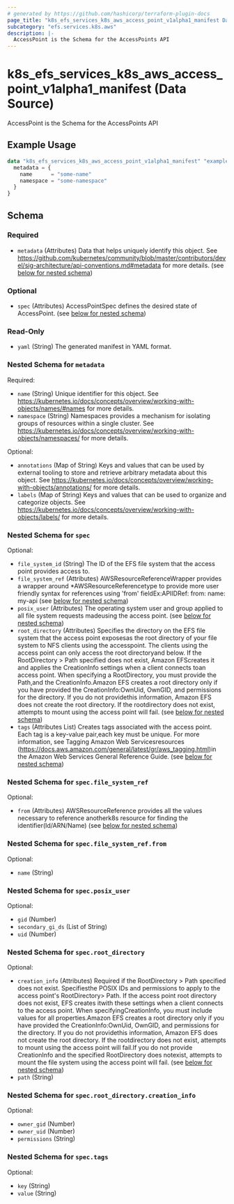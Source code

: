 ```yaml
---
# generated by https://github.com/hashicorp/terraform-plugin-docs
page_title: "k8s_efs_services_k8s_aws_access_point_v1alpha1_manifest Data Source - terraform-provider-k8s"
subcategory: "efs.services.k8s.aws"
description: |-
  AccessPoint is the Schema for the AccessPoints API
---
```


# k8s_efs_services_k8s_aws_access_point_v1alpha1_manifest (Data Source)

AccessPoint is the Schema for the AccessPoints API

## Example Usage

```terraform
data "k8s_efs_services_k8s_aws_access_point_v1alpha1_manifest" "example" {
  metadata = {
    name      = "some-name"
    namespace = "some-namespace"
  }
}
```

<!-- schema generated by tfplugindocs -->
## Schema

### Required

- `metadata` (Attributes) Data that helps uniquely identify this object. See https://github.com/kubernetes/community/blob/master/contributors/devel/sig-architecture/api-conventions.md#metadata for more details. (see [below for nested schema](#nestedatt--metadata))

### Optional

- `spec` (Attributes) AccessPointSpec defines the desired state of AccessPoint. (see [below for nested schema](#nestedatt--spec))

### Read-Only

- `yaml` (String) The generated manifest in YAML format.

<a id="nestedatt--metadata"></a>
### Nested Schema for `metadata`

Required:

- `name` (String) Unique identifier for this object. See https://kubernetes.io/docs/concepts/overview/working-with-objects/names/#names for more details.
- `namespace` (String) Namespaces provides a mechanism for isolating groups of resources within a single cluster. See https://kubernetes.io/docs/concepts/overview/working-with-objects/namespaces/ for more details.

Optional:

- `annotations` (Map of String) Keys and values that can be used by external tooling to store and retrieve arbitrary metadata about this object. See https://kubernetes.io/docs/concepts/overview/working-with-objects/annotations/ for more details.
- `labels` (Map of String) Keys and values that can be used to organize and categorize objects. See https://kubernetes.io/docs/concepts/overview/working-with-objects/labels/ for more details.


<a id="nestedatt--spec"></a>
### Nested Schema for `spec`

Optional:

- `file_system_id` (String) The ID of the EFS file system that the access point provides access to.
- `file_system_ref` (Attributes) AWSResourceReferenceWrapper provides a wrapper around *AWSResourceReferencetype to provide more user friendly syntax for references using 'from' fieldEx:APIIDRef:	from:	  name: my-api (see [below for nested schema](#nestedatt--spec--file_system_ref))
- `posix_user` (Attributes) The operating system user and group applied to all file system requests madeusing the access point. (see [below for nested schema](#nestedatt--spec--posix_user))
- `root_directory` (Attributes) Specifies the directory on the EFS file system that the access point exposesas the root directory of your file system to NFS clients using the accesspoint. The clients using the access point can only access the root directoryand below. If the RootDirectory > Path specified does not exist, Amazon EFScreates it and applies the CreationInfo settings when a client connects toan access point. When specifying a RootDirectory, you must provide the Path,and the CreationInfo.Amazon EFS creates a root directory only if you have provided the CreationInfo:OwnUid, OwnGID, and permissions for the directory. If you do not providethis information, Amazon EFS does not create the root directory. If the rootdirectory does not exist, attempts to mount using the access point will fail. (see [below for nested schema](#nestedatt--spec--root_directory))
- `tags` (Attributes List) Creates tags associated with the access point. Each tag is a key-value pair,each key must be unique. For more information, see Tagging Amazon Web Servicesresources (https://docs.aws.amazon.com/general/latest/gr/aws_tagging.html)in the Amazon Web Services General Reference Guide. (see [below for nested schema](#nestedatt--spec--tags))

<a id="nestedatt--spec--file_system_ref"></a>
### Nested Schema for `spec.file_system_ref`

Optional:

- `from` (Attributes) AWSResourceReference provides all the values necessary to reference anotherk8s resource for finding the identifier(Id/ARN/Name) (see [below for nested schema](#nestedatt--spec--file_system_ref--from))

<a id="nestedatt--spec--file_system_ref--from"></a>
### Nested Schema for `spec.file_system_ref.from`

Optional:

- `name` (String)



<a id="nestedatt--spec--posix_user"></a>
### Nested Schema for `spec.posix_user`

Optional:

- `gid` (Number)
- `secondary_gi_ds` (List of String)
- `uid` (Number)


<a id="nestedatt--spec--root_directory"></a>
### Nested Schema for `spec.root_directory`

Optional:

- `creation_info` (Attributes) Required if the RootDirectory > Path specified does not exist. Specifiesthe POSIX IDs and permissions to apply to the access point's RootDirectory> Path. If the access point root directory does not exist, EFS creates itwith these settings when a client connects to the access point. When specifyingCreationInfo, you must include values for all properties.Amazon EFS creates a root directory only if you have provided the CreationInfo:OwnUid, OwnGID, and permissions for the directory. If you do not providethis information, Amazon EFS does not create the root directory. If the rootdirectory does not exist, attempts to mount using the access point will fail.If you do not provide CreationInfo and the specified RootDirectory does notexist, attempts to mount the file system using the access point will fail. (see [below for nested schema](#nestedatt--spec--root_directory--creation_info))
- `path` (String)

<a id="nestedatt--spec--root_directory--creation_info"></a>
### Nested Schema for `spec.root_directory.creation_info`

Optional:

- `owner_gid` (Number)
- `owner_uid` (Number)
- `permissions` (String)



<a id="nestedatt--spec--tags"></a>
### Nested Schema for `spec.tags`

Optional:

- `key` (String)
- `value` (String)
